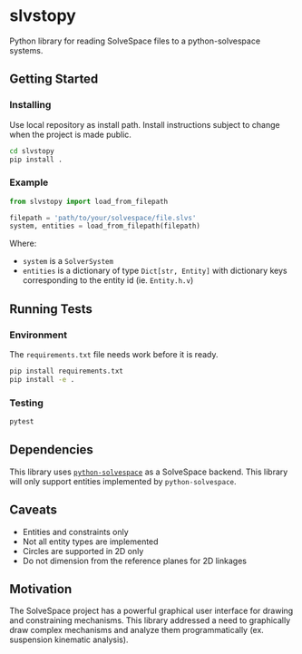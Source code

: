 # slvstopy

Python library for reading SolveSpace files to a python-solvespace systems.

## Getting Started

### Installing

Use local repository as install path. Install instructions subject to change when the project is made public.

```bash
cd slvstopy
pip install .
```

### Example

```python
from slvstopy import load_from_filepath

filepath = 'path/to/your/solvespace/file.slvs'
system, entities = load_from_filepath(filepath)
```

Where:

* `system` is a `SolverSystem`
* `entities` is a dictionary of type `Dict[str, Entity]` with dictionary keys corresponding to the entity id (ie. `Entity.h.v`)

## Running Tests

### Environment

The `requirements.txt` file needs work before it is ready.

```bash
pip install requirements.txt
pip install -e .
```

### Testing

```bash
pytest
```

## Dependencies

This library uses [`python-solvespace`](https://github.com/KmolYuan/solvespace/tree/python/cython) as a SolveSpace backend. This library will only support entities implemented by `python-solvespace`.

## Caveats

* Entities and constraints only
* Not all entity types are implemented
* Circles are supported in 2D only
* Do not dimension from the reference planes for 2D linkages

## Motivation

The SolveSpace project has a powerful graphical user interface for drawing and constraining mechanisms. This library addressed a need to graphically draw complex mechanisms and analyze them programmatically (ex. suspension kinematic analysis).
